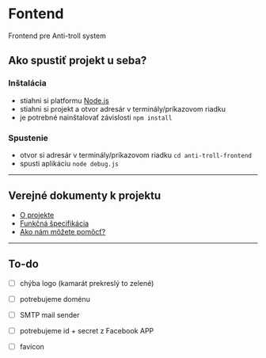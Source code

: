 # Fontend

Frontend pre Anti-troll system

## Ako spustiť projekt u seba?

### Inštalácia

- stiahni si platformu [Node.js](https://nodejs.org/en/)
- stiahni si projekt a otvor adresár v terminály/príkazovom riadku
- je potrebné nainštalovať závislosti `npm install`

### Spustenie

- otvor si adresár v terminály/príkazovom riadku `cd anti-troll-frontend`
- spusti aplikáciu `node debug.js`

---

## Verejné dokumenty k projektu

* [O projekte](https://drive.google.com/open?id=1qxg5dVscfBWyuEk1mEUpasDEkQdxF3IyMVRIxJGIIbQ)
* [Funkčná špecifikácia](https://drive.google.com/open?id=1F3x2d7vgnZFhw6jfYAAAnKXC_MC1OYgd2b6fT6d1p-E)
* [Ako nám môžete pomôcť?](https://drive.google.com/open?id=1a6U2DUDulhteZLEp9tOxwmmRqBaTkFs0iu09dDxg6qY)

---

## To-do

- [ ] chýba logo (kamarát prekreslý to zelené)
- [ ] potrebujeme doménu
- [ ] SMTP mail sender
- [ ] potrebujeme id + secret z Facebook APP
- [ ] favicon

